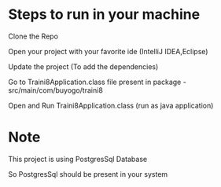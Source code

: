 # Steps to run in your machine
Clone the Repo

Open your project with your favorite ide (IntelliJ IDEA,Eclipse)

Update the project (To add the dependencies)

Go to Traini8Application.class file present in package - src/main/com/buyogo/traini8

Open and Run Traini8Application.class (run as java application)

# Note
This project is using PostgresSql Database 

So PostgresSql should be present in your system
